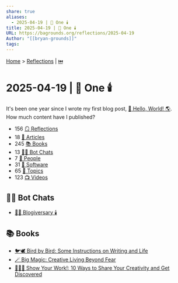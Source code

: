 ```yaml
---
share: true
aliases:
  - 2025-04-19 | 🥳 One 🕯️
title: 2025-04-19 | 🥳 One 🕯️
URL: https://bagrounds.org/reflections/2025-04-19
Author: "[[bryan-grounds]]"
tags: 
---
```

[Home](../index.md) > [Reflections](./index.md) | [⏮️](./2025-04-18.md)  
# 2025-04-19 | 🥳 One 🕯️  
It's been one year since I wrote my first blog post, [👋 Hello, World! 🌎](./2024-04-19.md).  
How much content have I published?  
- 156 [🪞 Reflections](./index.md)  
- 18 [📄  Articles](../articles/index.md)  
- 245 [📚 Books](../books/index.md)  
- 13 [🤖💬 Bot Chats](../bot-chats/index.md)  
- 7 [👥 People](../people/index.md)  
- 31 [💾 Software](../software/index.md)  
- 65 [🌌 Topics](../topics/index.md)  
- 123 [📺 Videos](../videos/index.md)  
  
## 🤖💬 Bot Chats  
- [✍🏼 Blogiversary 🕯️](../bot-chats/blogiversary.md)  
  
## 📚 Books  
- [🐦🕊️ Bird by Bird: Some Instructions on Writing and Life](../books/bird-by-bird.md)  
- [🪄 Big Magic: Creative Living Beyond Fear](../books/big-magic.md)  
- [📝🎨🎶 Show Your Work!: 10 Ways to Share Your Creativity and Get Discovered](../books/show-your-work.md)  

